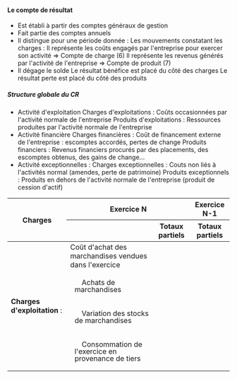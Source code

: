 #### Le compte de résultat
- Est établi à partir des comptes généraux de gestion
- Fait partie des comptes annuels
- Il distingue pour une période donnée :
	Les mouvements constatant les charges : Il représente les coûts engagés par l'entreprise pour exercer son activité => Compte de charge (6)
	Il représente les revenus générés par l'activité de l'entreprise => Compte de produit (7)
- Il dégage le solde
	Le résultat bénéfice est placé du côté des charges
	Le résultat perte est placé du côté des produits
	
##### Structure globale du CR
- Activité d'exploitation
	Charges d'exploitations : Coûts occasionnées par l'activité normale de l'entreprise
	Produits d'exploitations : Ressources produites par l'activité normale de l'entreprise
- Activité financière 
	Charges financières : Coût de financement externe de l'entreprise : escomptes accordés, pertes de change
	Produits financiers : Revenus financiers procurés par des placements, des escomptes obtenus, des gains de change...
- Activité exceptionnelles :
	Charges exceptionnelles : Couts non liés à l'activités normal (amendes, perte de patrimoine)
	Produits exceptionnels : Produits en dehors de l'activité normale de l'entreprise (produit de cession d'actif)

<table>
  <thead> 
    <tr> 
      <th rowspan="2">Charges</th> 
      <th colspan="2">Exercice N</th> 
      <th colspan="1">Exercice N-1</th> 
    </tr> 
    <tr> 
      <th></th> 
      <th>Totaux partiels</th> 
      <th>Totaux partiels</th> 
    </tr> 
  </thead> 
  <tbody> 
    <tr> 
      <td rowspan="4"><strong> Charges d'exploitation </strong> : </td> 
      <td>Coût d'achat des marchandises vendues dans l'exercice</td>
      <td colspan="2"></td>
    </tr>
    <tr> 
      <td><p style="margin-left: 10px; text-indent: 1em; line-height: 1;">Achats de marchandises</p></td> 
      <td colspan="2"></td>
    </tr>
    <tr> 
      <td><p style="margin-left: 10px; text-indent: 1em; line-height: 1;">Variation des stocks de marchandises</p></td> 
      <td colspan="2"></td>
    </tr>
    <tr> 
      <td><p style="margin-left: 10px; text-indent: 1em; line-height: 1;">Consommation de l'exercice en provenance de tiers</p></td> 
      <td colspan ="2"></td>
    </tr>
  </tbody>
</table>
